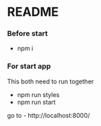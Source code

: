# README #

### Before start ###

* npm i

### For start app ###

This both need to run together 
* npm run styles
* npm run start


go to - http://localhost:8000/

